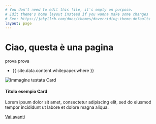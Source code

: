 ```yaml
---
# You don't need to edit this file, it's empty on purpose.
# Edit theme's home layout instead if you wanna make some changes
# See: https://jekyllrb.com/docs/themes/#overriding-theme-defaults
layout: page
---
```


# Ciao, questa è una pagina
prova prova
 <ul> <li>
  {{ site.data.content.whitepaper.where }} 
  </li>
  </ul>


<div class="card w-50">
  <img class="card-img-top" src="..." alt="Immagine testata Card">
  <div class="card-body">
    <h4 class="card-title">Titolo esempio Card</h4>
    <p class="card-text">Lorem ipsum dolor sit amet, consectetur adipiscing elit, sed do eiusmod tempor incididunt ut labore et dolore magna aliqua.</p>
    <a href="#" class="btn btn-primary">Vai avanti</a>
  </div>
</div>
